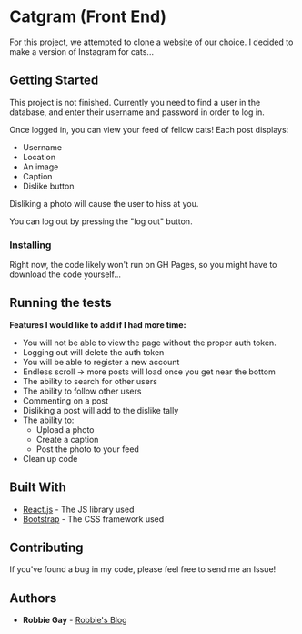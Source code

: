 # Catgram (Front End)

For this project, we attempted to clone a website of our choice. I decided to make a version of Instagram for cats...

## Getting Started

This project is not finished. Currently you need to find a user in the database, and enter their username and password in order to log in.

Once logged in, you can view your feed of fellow cats! Each post displays:
- Username
- Location
- An image
- Caption
- Dislike button

Disliking a photo will cause the user to hiss at you.

You can log out by pressing the "log out" button.

### Installing

Right now, the code likely won't run on GH Pages, so you might have to download the code yourself...

## Running the tests

**Features I would like to add if I had more time:**
- You will not be able to view the page without the proper auth token.
- Logging out will delete the auth token
- You will be able to register a new account
- Endless scroll -> more posts will load once you get near the bottom
- The ability to search for other users
- The ability to follow other users
- Commenting on a post
- Disliking a post will add to the dislike tally
- The ability to:
  - Upload a photo
  - Create a caption
  - Post the photo to your feed
- Clean up code

## Built With

* [React.js](https://reactjs.org/) - The JS library used
* [Bootstrap](https://getbootstrap.com/) - The CSS framework used

## Contributing

If you've found a bug in my code, please feel free to send me an Issue!

## Authors

* **Robbie Gay** - [Robbie's Blog](https://robbiegay.github.io)
